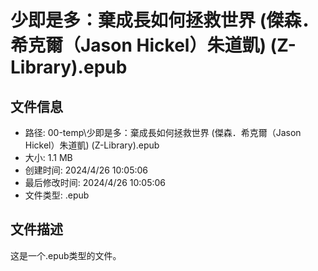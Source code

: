 ﻿# 少即是多：棄成長如何拯救世界 (傑森．希克爾（Jason Hickel）朱道凱) (Z-Library).epub

## 文件信息
- 路径: 00-temp\少即是多：棄成長如何拯救世界 (傑森．希克爾（Jason Hickel）朱道凱) (Z-Library).epub
- 大小: 1.1 MB
- 创建时间: 2024/4/26 10:05:06
- 最后修改时间: 2024/4/26 10:05:06
- 文件类型: .epub

## 文件描述
这是一个.epub类型的文件。


